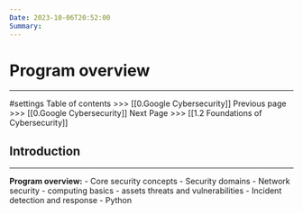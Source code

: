 ```yaml
---
Date: 2023-10-06T20:52:00
Summary:
---
```

# Program overview
---
#settings
Table of contents >>> [[0.Google Cybersecurity]]
Previous page >>> [[0.Google Cybersecurity]]
Next Page >>> [[1.2 Foundations of Cybersecurity]]

## Introduction
---
**Program overview:**
	- Core security concepts
	- Security domains
	- Network security
	- computing basics
	- assets threats and vulnerabilities
	- Incident detection and response
	- Python

